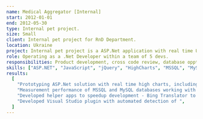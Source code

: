 ```yaml
---
name: Medical Aggregator [Internal]
start: 2012-01-01
end: 2012-05-30
type: Internal pet project.
size: Small
client: Internal pet project for RnD Department.
location: Ukraine
project: Internal pet project is a ASP.Net application with real time UX with charts for monitoring massive data measurements from medical devices. Solution include Admin for patients, devices, channels management & other configurations.
role: Operating as a .Net Developer within a team of 5 devs.
responsibilities: Product development, cross code review, database opptimizations.
skills: ["ASP.NET", "JavaScript", "jQuery", "HighCharts", "MSSQL", "MySQl"]
results:
  [
    "Prototyping ASP.Net solution with real time high charts, including Admin Site for management & configurations.",
    "Measurement performance of MSSQL and MySQL databases working with millions records to predict real world behavior.",
    "Developed helper apps to speedup development - Bing Translator to provide default translations, Resource Manager to sync resources with latest translations, Code Validator to collect all places with translations, built on regexes..",
    "Developed Visual Studio plugin with automated detection of ",
  ]
---
```

